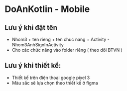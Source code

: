 # DoAnKotlin - Mobile

## Lưu ý khi đặt tên 

- Nhom3 + ten rieng + ten chuc nang + Activity - Nhom3AnhSignInActivity
- Cho các chức năng vào folder riêng ( theo dõi BTVN )
## Lưu ý khi thiết kế:

- Thiết kế trên điện thoại google pixel 3
- Màu sắc sẽ lựa chọn theo thiết kế ở figma